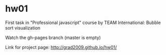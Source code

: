 # hw01

First task in "Professional javascript" course by TEAM International: Bubble sort visualization

Watch the gh-pages branch (master is empty)

Link for project page: http://grad2009.github.io/hw01/

